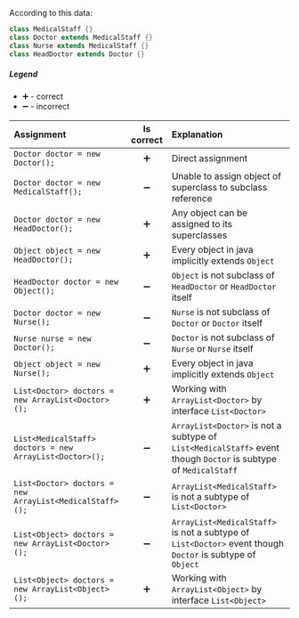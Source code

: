 According to this data:
```java
class MedicalStaff {}
class Doctor extends MedicalStaff {}
class Nurse extends MedicalStaff {}
class HeadDoctor extends Doctor {}
```
##### Legend
- :heavy_plus_sign: - correct
- :heavy_minus_sign: - incorrect

| Assignment | Is correct | Explanation |
|:-----------|:----------:|:------------|
| `Doctor doctor = new Doctor();`       | :heavy_plus_sign:  | Direct assignment |
| `Doctor doctor = new MedicalStaff();` | :heavy_minus_sign: | Unable to assign object of superclass to subclass reference |
| `Doctor doctor = new HeadDoctor();`   | :heavy_plus_sign:  | Any object can be assigned to its superclasses |
| `Object object = new HeadDoctor();`   | :heavy_plus_sign:  | Every object in java implicitly extends `Object` |
| `HeadDoctor doctor = new Object();`   | :heavy_minus_sign: | `Object` is not subclass of `HeadDoctor` or `HeadDoctor` itself |
| `Doctor doctor = new Nurse();`        | :heavy_minus_sign: | `Nurse` is not subclass of `Doctor` or `Doctor` itself |
| `Nurse nurse = new Doctor();`         | :heavy_minus_sign: | `Doctor` is not subclass of `Nurse` or `Nurse` itself |
| `Object object = new Nurse();`        | :heavy_plus_sign:  | Every object in java implicitly extends `Object` |
| `List<Doctor> doctors = new ArrayList<Doctor>();`       | :heavy_plus_sign:  | Working with `ArrayList<Doctor>` by interface `List<Doctor>` |
| `List<MedicalStaff> doctors = new ArrayList<Doctor>();` | :heavy_minus_sign: | `ArrayList<Doctor>` is not a subtype of `List<MedicalStaff>` event though `Doctor` is subtype of `MedicalStaff` |
| `List<Doctor> doctors = new ArrayList<MedicalStaff>();` | :heavy_minus_sign: | `ArrayList<MedicalStaff>` is not a subtype of `List<Doctor>` |
| `List<Object> doctors = new ArrayList<Doctor>();`       | :heavy_minus_sign: | `ArrayList<MedicalStaff>` is not a subtype of `List<Doctor>` event though `Doctor` is subtype of `Object` |
| `List<Object> doctors = new ArrayList<Object>();`       | :heavy_plus_sign:  | Working with `ArrayList<Object>` by interface `List<Object>` |
